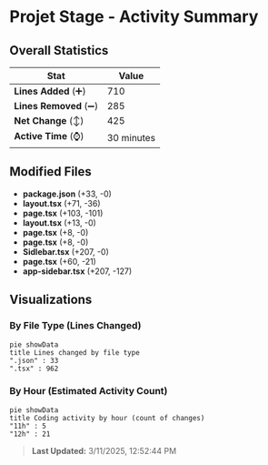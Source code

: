 # Projet Stage - Activity Summary 

## Overall Statistics

| Stat                   | Value                                                             |
| ---------------------- | ----------------------------------------------------------------- |
| **Lines Added** (➕)   | 710                                          |
| **Lines Removed** (➖) | 285                                        |
| **Net Change** (↕)    | 425                |
| **Active Time** (⌚)   | 30 minutes |


## Modified Files
- **package.json** (+33, -0)
- **layout.tsx** (+71, -36)
- **page.tsx** (+103, -101)
- **layout.tsx** (+13, -0)
- **page.tsx** (+8, -0)
- **page.tsx** (+8, -0)
- **Sidlebar.tsx** (+207, -0)
- **page.tsx** (+60, -21)
- **app-sidebar.tsx** (+207, -127)

## Visualizations

### By File Type (Lines Changed)

```mermaid
pie showData
title Lines changed by file type
".json" : 33
".tsx" : 962
```

### By Hour (Estimated Activity Count)

```mermaid
pie showData
title Coding activity by hour (count of changes)
"11h" : 5
"12h" : 21
```


> **Last Updated:** 3/11/2025, 12:52:44 PM
